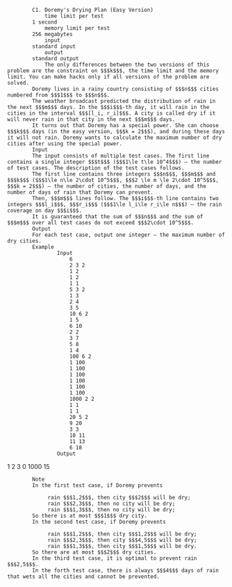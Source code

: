 			C1. Doremy's Drying Plan (Easy Version)
				time limit per test
			1 second
				memory limit per test
			256 megabytes
				input
			standard input
				output
			standard output
				The only differences between the two versions of this problem are the constraint on $$$k$$$, the time limit and the memory limit. You can make hacks only if all versions of the problem are solved.
			Doremy lives in a rainy country consisting of $$$n$$$ cities numbered from $$$1$$$ to $$$n$$$.
			The weather broadcast predicted the distribution of rain in the next $$$m$$$ days. In the $$$i$$$-th day, it will rain in the cities in the interval $$$[l_i, r_i]$$$. A city is called dry if it will never rain in that city in the next $$$m$$$ days.
			It turns out that Doremy has a special power. She can choose $$$k$$$ days (in the easy version, $$$k = 2$$$), and during these days it will not rain. Doremy wants to calculate the maximum number of dry cities after using the special power.
			Input
			The input consists of multiple test cases. The first line contains a single integer $$$t$$$ ($$$1\le t\le 10^4$$$) — the number of test cases. The description of the test cases follows.
			The first line contains three integers $$$n$$$, $$$m$$$ and $$$k$$$ ($$$1\le n\le 2\cdot 10^5$$$, $$$2 \le m \le 2\cdot 10^5$$$, $$$k = 2$$$) — the number of cities, the number of days, and the number of days of rain that Doremy can prevent.
			Then, $$$m$$$ lines follow. The $$$i$$$-th line contains two integers $$$l_i$$$, $$$r_i$$$ ($$$1\le l_i\le r_i\le n$$$) — the rain coverage on day $$$i$$$.
			It is guaranteed that the sum of $$$n$$$ and the sum of $$$m$$$ over all test cases do not exceed $$$2\cdot 10^5$$$.
			Output
			For each test case, output one integer — the maximum number of dry cities.
			Example
					Input
						6
						2 3 2
						1 2
						1 2
						1 1
						5 3 2
						1 3
						2 4
						3 5
						10 6 2
						1 5
						6 10
						2 2
						3 7
						5 8
						1 4
						100 6 2
						1 100
						1 100
						1 100
						1 100
						1 100
						1 100
						1000 2 2
						1 1
						1 1
						20 5 2
						9 20
						3 3
						10 11
						11 13
						6 18
					Output
					
1
2
3
0
1000
15

			Note
			In the first test case, if Doremy prevents
			 
				 rain $$$1,2$$$, then city $$$2$$$ will be dry; 
				 rain $$$2,3$$$, then no city will be dry; 
				 rain $$$1,3$$$, then no city will be dry; 
			So there is at most $$$1$$$ dry city.
			In the second test case, if Doremy prevents
			 
				 rain $$$1,2$$$, then city $$$1,2$$$ will be dry; 
				 rain $$$2,3$$$, then city $$$4,5$$$ will be dry; 
				 rain $$$1,3$$$, then city $$$1,5$$$ will be dry. 
			So there are at most $$$2$$$ dry cities.
			In the third test case, it is optimal to prevent rain $$$2,5$$$.
			In the forth test case, there is always $$$4$$$ days of rain that wets all the cities and cannot be prevented.
